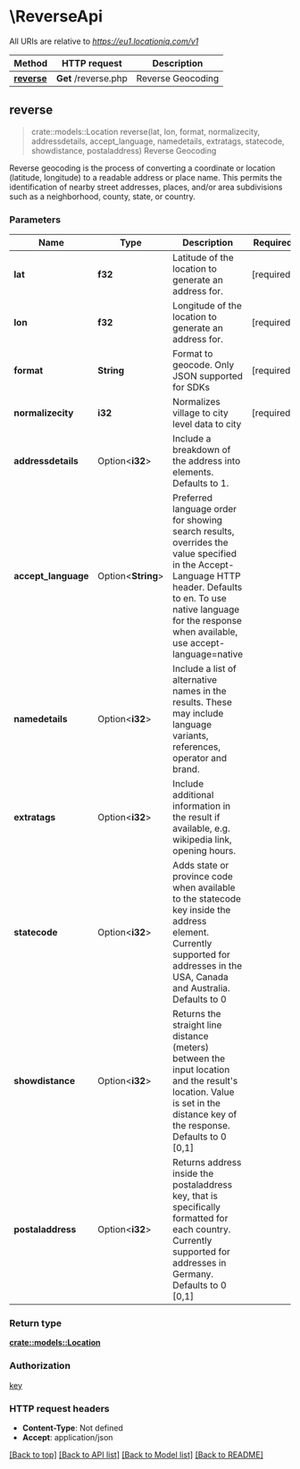 # \ReverseApi

All URIs are relative to *https://eu1.locationiq.com/v1*

Method | HTTP request | Description
------------- | ------------- | -------------
[**reverse**](ReverseApi.md#reverse) | **Get** /reverse.php | Reverse Geocoding



## reverse

> crate::models::Location reverse(lat, lon, format, normalizecity, addressdetails, accept_language, namedetails, extratags, statecode, showdistance, postaladdress)
Reverse Geocoding

Reverse geocoding is the process of converting a coordinate or location (latitude, longitude) to a readable address or place name. This permits the identification of nearby street addresses, places, and/or area subdivisions such as a neighborhood, county, state, or country.

### Parameters


Name | Type | Description  | Required | Notes
------------- | ------------- | ------------- | ------------- | -------------
**lat** | **f32** | Latitude of the location to generate an address for. | [required] |
**lon** | **f32** | Longitude of the location to generate an address for. | [required] |
**format** | **String** | Format to geocode. Only JSON supported for SDKs | [required] |
**normalizecity** | **i32** | Normalizes village to city level data to city | [required] |
**addressdetails** | Option<**i32**> | Include a breakdown of the address into elements. Defaults to 1. |  |[default to 1]
**accept_language** | Option<**String**> | Preferred language order for showing search results, overrides the value specified in the Accept-Language HTTP header. Defaults to en. To use native language for the response when available, use accept-language=native |  |
**namedetails** | Option<**i32**> | Include a list of alternative names in the results. These may include language variants, references, operator and brand. |  |
**extratags** | Option<**i32**> | Include additional information in the result if available, e.g. wikipedia link, opening hours. |  |
**statecode** | Option<**i32**> | Adds state or province code when available to the statecode key inside the address element. Currently supported for addresses in the USA, Canada and Australia. Defaults to 0 |  |
**showdistance** | Option<**i32**> | Returns the straight line distance (meters) between the input location and the result's location. Value is set in the distance key of the response. Defaults to 0 [0,1] |  |
**postaladdress** | Option<**i32**> | Returns address inside the postaladdress key, that is specifically formatted for each country. Currently supported for addresses in Germany. Defaults to 0 [0,1] |  |

### Return type

[**crate::models::Location**](location.md)

### Authorization

[key](../README.md#key)

### HTTP request headers

- **Content-Type**: Not defined
- **Accept**: application/json

[[Back to top]](#) [[Back to API list]](../README.md#documentation-for-api-endpoints) [[Back to Model list]](../README.md#documentation-for-models) [[Back to README]](../README.md)

